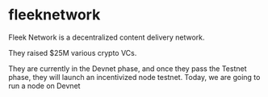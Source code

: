 # fleeknetwork
Fleek Network is a decentralized content delivery network. 

They raised $25M various crypto VCs.

They are currently in the Devnet phase, and once they pass the Testnet phase, they will launch an incentivized node testnet. Today, we are going to run a node on Devnet

